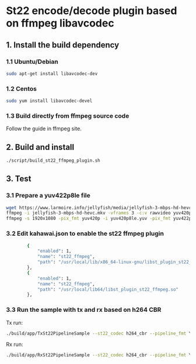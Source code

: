 # St22 encode/decode plugin based on ffmpeg libavcodec

## 1. Install the build dependency

### 1.1 Ubuntu/Debian

```bash
sudo apt-get install libavcodec-dev
```

### 1.2 Centos

```bash
sudo yum install libavcodec-devel
```

### 1.3 Build directly from ffmpeg source code

Follow the guide in ffmpeg site.

## 2. Build and install

```bash
./script/build_st22_ffmpeg_plugin.sh
```

## 3. Test

### 3.1 Prepare a yuv422p8le file

```bash
wget https://www.larmoire.info/jellyfish/media/jellyfish-3-mbps-hd-hevc.mkv
ffmpeg -i jellyfish-3-mbps-hd-hevc.mkv -vframes 3 -c:v rawvideo yuv420p8le.yuv
ffmpeg -s 1920x1080 -pix_fmt yuv420p -i yuv420p8le.yuv -pix_fmt yuv422p test_planar8.yuv
```

### 3.2 Edit kahawai.json to enable the st22 ffmpeg plugin

```bash
        {
            "enabled": 1,
            "name": "st22_ffmpeg",
            "path": "/usr/local/lib/x86_64-linux-gnu/libst_plugin_st22_ffmpeg.so"
        },
        {
            "enabled": 1,
            "name": "st22_ffmpeg",
            "path": "/usr/local/lib64/libst_plugin_st22_ffmpeg.so"
        },
```

### 3.3 Run the sample with tx and rx based on h264 CBR

Tx run:

```bash
./build/app/TxSt22PipelineSample --st22_codec h264_cbr --pipeline_fmt YUV422PLANAR8 --tx_url test_planar8.yuv
```

Rx run:

```bash
./build/app/RxSt22PipelineSample --st22_codec h264_cbr --pipeline_fmt YUV422PLANAR8 --rx_url out_planar8.yuv
```
